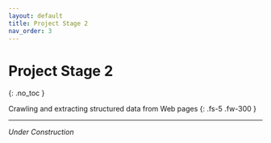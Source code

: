 ```yaml
---
layout: default
title: Project Stage 2
nav_order: 3
---
```


# Project Stage 2
{: .no_toc }

Crawling and extracting structured data from Web pages
{: .fs-5 .fw-300 }

---

*Under Construction*
